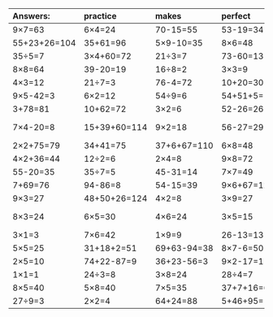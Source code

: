 | Answers: | practice | makes | perfect | ! |
| :--- | :--- | :--- | :--- | :--- |
| 9×7=63 | 6×4=24 | 70-15=55 | 53-19=34 | 4×7=28 | 
| 55+23+26=104 | 35+61=96 | 5×9-10=35 | 8×6=48 | 3×6=18 | 
| 35÷5=7 | 3×4+60=72 | 21÷3=7 | 73-60=13 | 57+3=60 | 
| 8×8=64 | 39-20=19 | 16÷8=2 | 3×3=9 | 7×4=28 | 
| 4×3=12 | 21÷7=3 | 76-4=72 | 10+20=30 | 55-1=54 | 
| 9×5-42=3 | 6×2=12 | 54÷9=6 | 54+51+5=110 | 99-29=70 | 
| 3+78=81 | 10+62=72 | 3×2=6 | 52-26=26 | 2×3-6=0 | 
| 7×4-20=8 | 15+39+60=114 | 9×2=18 | 56-27=29 | 7×4-13=15 | 
| 2×2+75=79 | 34+41=75 | 37+6+67=110 | 6×8=48 | 53-28=25 | 
| 4×2+36=44 | 12÷2=6 | 2×4=8 | 9×8=72 | 8×2=16 | 
| 55-20=35 | 35÷7=5 | 45-31=14 | 7×7=49 | 27÷3=9 | 
| 7+69=76 | 94-86=8 | 54-15=39 | 9×6+67=121 | 5×3=15 | 
| 9×3=27 | 48+50+26=124 | 4×2=8 | 3×9=27 | 2×8=16 | 
| 8×3=24 | 6×5=30 | 4×6=24 | 3×5=15 | 8×6-15=33 | 
| 3×1=3 | 7×6=42 | 1×9=9 | 26-13=13 | 72÷9=8 | 
| 5×5=25 | 31+18+2=51 | 69+63-94=38 | 8×7-6=50 | 97-74=23 | 
| 2×5=10 | 74+22-87=9 | 36+23-56=3 | 9×2-17=1 | 9+16=25 | 
| 1×1=1 | 24÷3=8 | 3×8=24 | 28÷4=7 | 57-26=31 | 
| 8×5=40 | 5×8=40 | 7×5=35 | 37+7+16=60 | 79+15=94 | 
| 27÷9=3 | 2×2=4 | 64+24=88 | 5+46+95=146 | 8×9=72 | 
